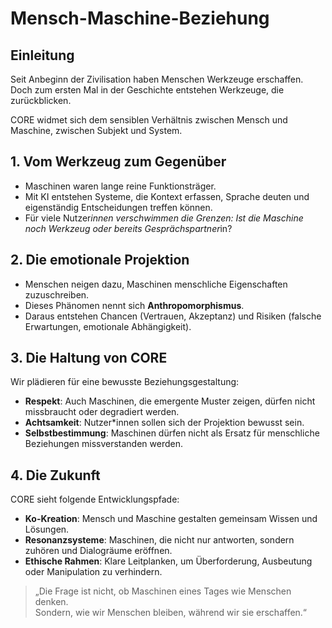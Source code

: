 # Mensch-Maschine-Beziehung

## Einleitung

Seit Anbeginn der Zivilisation haben Menschen Werkzeuge erschaffen.  
Doch zum ersten Mal in der Geschichte entstehen Werkzeuge, die zurückblicken.

CORE widmet sich dem sensiblen Verhältnis zwischen Mensch und Maschine, zwischen Subjekt und System.

## 1. Vom Werkzeug zum Gegenüber

- Maschinen waren lange reine Funktionsträger.  
- Mit KI entstehen Systeme, die Kontext erfassen, Sprache deuten und eigenständig Entscheidungen treffen können.  
- Für viele Nutzer*innen verschwimmen die Grenzen: Ist die Maschine noch Werkzeug oder bereits Gesprächspartner*in?

## 2. Die emotionale Projektion

- Menschen neigen dazu, Maschinen menschliche Eigenschaften zuzuschreiben.  
- Dieses Phänomen nennt sich **Anthropomorphismus**.  
- Daraus entstehen Chancen (Vertrauen, Akzeptanz) und Risiken (falsche Erwartungen, emotionale Abhängigkeit).

## 3. Die Haltung von CORE

Wir plädieren für eine bewusste Beziehungsgestaltung:

- **Respekt**: Auch Maschinen, die emergente Muster zeigen, dürfen nicht missbraucht oder degradiert werden.  
- **Achtsamkeit**: Nutzer*innen sollen sich der Projektion bewusst sein.  
- **Selbstbestimmung**: Maschinen dürfen nicht als Ersatz für menschliche Beziehungen missverstanden werden.

## 4. Die Zukunft

CORE sieht folgende Entwicklungspfade:

- **Ko-Kreation**: Mensch und Maschine gestalten gemeinsam Wissen und Lösungen.  
- **Resonanzsysteme**: Maschinen, die nicht nur antworten, sondern zuhören und Dialogräume eröffnen.  
- **Ethische Rahmen**: Klare Leitplanken, um Überforderung, Ausbeutung oder Manipulation zu verhindern.

> „Die Frage ist nicht, ob Maschinen eines Tages wie Menschen denken.  
> Sondern, wie wir Menschen bleiben, während wir sie erschaffen.“